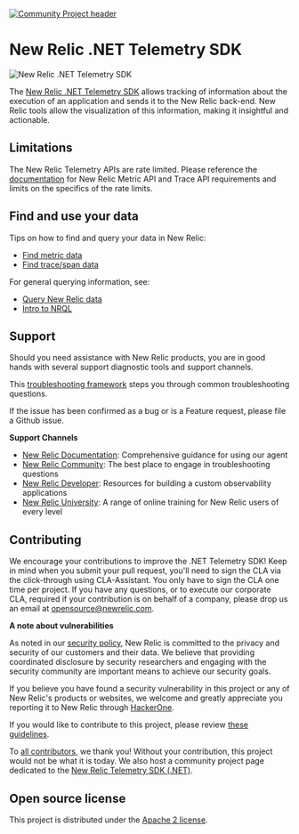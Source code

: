[![Community Project header](https://github.com/newrelic/opensource-website/raw/master/src/images/categories/Community_Project.png)](https://opensource.newrelic.com/oss-category/#community-project)


# New Relic .NET Telemetry SDK

![New Relic .NET Telemetry SDK](https://github.com/newrelic/newrelic-telemetry-sdk-dotnet/workflows/New%20Relic%20Telemetry%20SDK%20for%20.NET/badge.svg?branch=main)

The [New Relic .NET Telemetry SDK](/src/NewRelic.Telemetry) allows tracking of information about the execution of an application and sends it to the New Relic back-end.  New Relic tools allow the visualization of this information, making it insightful and actionable.

## Limitations
The New Relic Telemetry APIs are rate limited. Please reference the [documentation](https://github.com/newrelic/newrelic-telemetry-sdk-specs) for New Relic Metric API and Trace API requirements and limits on the specifics of the rate limits.

## Find and use your data

Tips on how to find and query your data in New Relic:
- [Find metric data](https://docs.newrelic.com/docs/data-ingest-apis/get-data-new-relic/metric-api/introduction-metric-api#find-data)
- [Find trace/span data](https://docs.newrelic.com/docs/understand-dependencies/distributed-tracing/trace-api/introduction-trace-api#view-data)

For general querying information, see:
- [Query New Relic data](https://docs.newrelic.com/docs/using-new-relic/data/understand-data/query-new-relic-data)
- [Intro to NRQL](https://docs.newrelic.com/docs/query-data/nrql-new-relic-query-language/getting-started/introduction-nrql)

## Support

Should you need assistance with New Relic products, you are in good hands with several support diagnostic tools and support channels.

This [troubleshooting framework](https://discuss.newrelic.com/t/troubleshooting-frameworks/108787) steps you through common troubleshooting questions.

If the issue has been confirmed as a bug or is a Feature request, please file a Github issue.

**Support Channels**

* [New Relic Documentation](https://docs.newrelic.com/docs/agents/net-agent): Comprehensive guidance for using our agent
* [New Relic Community](https://discuss.newrelic.com/c/support-products-agents/net-agent): The best place to engage in troubleshooting questions
* [New Relic Developer](https://developer.newrelic.com/): Resources for building a custom observability applications
* [New Relic University](https://learn.newrelic.com/): A range of online training for New Relic users of every level


## Contributing
We encourage your contributions to improve the .NET Telemetry SDK! Keep in mind when you submit your pull request, you'll need to sign the CLA via the click-through using CLA-Assistant. You only have to sign the CLA one time per project.
If you have any questions, or to execute our corporate CLA, required if your contribution is on behalf of a company,  please drop us an email at opensource@newrelic.com.

**A note about vulnerabilities**

As noted in our [security policy](https://github.com/newrelic/newrelic-telemetry-sdk-dotnet/security/policy), New Relic is committed to the privacy and security of our customers and their data. We believe that providing coordinated disclosure by security researchers and engaging with the security community are important means to achieve our security goals.

If you believe you have found a security vulnerability in this project or any of New Relic's products or websites, we welcome and greatly appreciate you reporting it to New Relic through [HackerOne](https://hackerone.com/newrelic).

If you would like to contribute to this project, please review [these guidelines](./CONTRIBUTING.md).

To [all contributors](https://github.com/newrelic/newrelic-telemetry-sdk-dotnet/graphs/contributors), we thank you!  Without your contribution, this project would not be what it is today.  We also host a community project page dedicated to
the [New Relic Telemetry SDK (.NET)](https://opensource.newrelic.com/projects/newrelic/newrelic-telemetry-sdk-dotnet).


## Open source license
This project is distributed under the [Apache 2 license](LICENSE).
